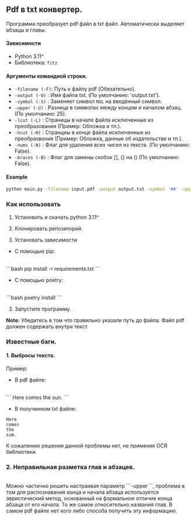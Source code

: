 ## Pdf в txt конвертер.

Программа преобразует pdf файл в txt файл. Автоматически выделяет абзацы и главы.

#### Зависимости
- Python 3.11^
- Библиотека: `fitz`


#### Аргументы командной строки.

- `-filename (-F)`: Путь к файлу pdf (Обязательно).
- `-output (-O)`  : Имя файла txt. (По умолчанию: 'output.txt').
- `-symbol (-S)`  : Заменяет символ `NUL` на введённый символ.
- `-upper (-U)`   : Разница в символах между концом и началом абзац. (По умолчанию: 25).
- `-lcut (-L)`    : Страницы в начале файла исключенные из преобразования (Пример: Обложка и тп.).
- `-hcut (-H)`    : Странциы в конце файла исключенные из преобразвония (Пример: Обложка, данные об издательстве и тп.).
- `-nums (-N)`    : Флаг для удаления всех чисел из текста. (По умолчанию: False).
- `-braces (-B)`  : Флаг для замены скобок [], {} на () (По умолчанию: False).

#### Example
```bash
python main.py -filename input.pdf -output output.txt -symbol '##' -upper 20 -lcut 3 -braces true
```

### Как использовать

1. Установить и скачать python 3.11^

2. Клонировать репозиторий.

3. Установать зависимости

* С помощью pip:
<br>
```bash
pip install -r requirements.txt
```

* С помощью poetry:
<br>
```bash
poetry install
```
<br>

3. Запустите программу.

**Note:** Убедитесь в том что правильно указали путь до файла. Файл pdf должен содержать внутри текст.


### Известные баги.

#### 1. Выбросы текста.

Пример:
* В pdf файле:
<br>
``` 
Here comes the sun.
```

* В полученном txt файле:
``` 
Here
comes
the
sum.
```

К сожалению решения данной проблемы нет, не применяя OCR библиотеки.

### 2. Неправильная разметка глав и абзацев.
<br>
Можно частично решить настраивая параметр ```-upper```, проблема в том для распознавания конца и начала абзаца используется эвристический метод, основанный на формальное отличие конца абзаца от его начала.
То же самое относительно названия глав. В самом pdf файле нет кого либо способа получить эту информацию.
